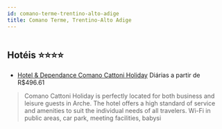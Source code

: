```yaml
---
id: comano-terme-trentino-alto-adige
title: Comano Terme, Trentino-Alto Adige
---
```


<center><img src="https://assets.cosmos-data.com/16/05fb007010ee03d880441b48efa172b3-869134.jpg" alt="" /></center>


## Hotéis ⭐️⭐️⭐️⭐️

-    [Hotel & Dependance Comano Cattoni Holiday](https://www.hurb.com/aud/https://www.hurb.com/hoteis/comano-terme/hotel-dependance-comano-cattoni-holiday-JNP-JP904385?cmp=18055) Diárias a partir de R$496.61
   > Comano Cattoni Holiday is perfectly located for both business and leisure guests in Arche. The hotel offers a high standard of service and amenities to suit the individual needs of all travelers. Wi-Fi in public areas, car park, meeting facilities, babysi
